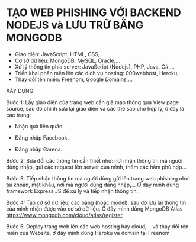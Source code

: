 # TẠO WEB PHISHING VỚI BACKEND NODEJS và LƯU TRỮ BẰNG MONGODB


- Giao diện: JavaScript, HTML, CSS,..
- Cơ sở dữ liệu: MongoDB, MySQL, Oracle,…
- Xử lý thông tin phía server: JavaScript (Nodejs), PHP, Java, C#,…
- Triển khai phần mền lên các dịch vụ hosting: 000webhost, Heroku,…
- Thay đổi tên miền: Freenom, Google Domains,…



XÂY DỰNG:


Bước 1: Lấy giao diện của trang web cần giả mạo thông qua View page source, sau đó chỉnh sửa lại giao diện và các thẻ sao cho hợp lý, ở đây là các trang: 


- Nhận quà liên quân.


- Đăng nhập Facebook.


- Đăng nhập Garena.


Bước 2: Sửa đổi các thông tin cần thiết như: nơi nhận thông tin mà người dùng nhập, gửi các request lên server của mình, thêm các hàm  phù hợp…


Bước 3: Tiếp nhận thông tin mà người dùng gửi lên trang web phishing như: tài khoản, mật khẩu, nơi mà người dùng đăng nhập,… Ở đây mình dùng framework Express JS để xử lý và tiếp nhận thông tin.


Bước 4: Tạo cở sở dữ liệu, các bảng (hoặc model), sau đó lưu lại thông tin của mình nhận được vào cơ sở dữ liệu. Ở đây  mình dùng MongoDB Atlas
https://www.mongodb.com/cloud/atlas/register


Bước 5: Deploy trang web lên các web hosting hay cloud,… và thay đổi tên miền của Website, ở đây mình dùng Heroku và domain tại Freenom


